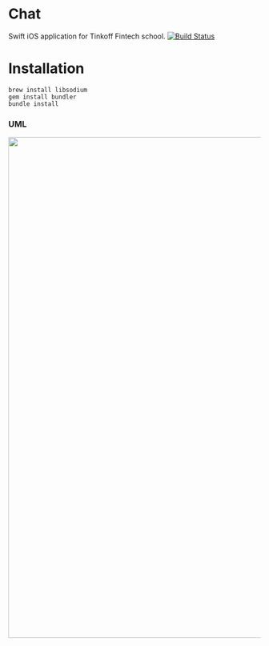 # Chat
Swift iOS application for Tinkoff Fintech school.
[![Build Status](https://travis-ci.com/Pilot-17/Chat.svg?branch=homework13-CI)](https://travis-ci.com/Pilot-17/Chat)


# Installation
```
brew install libsodium
gem install bundler
bundle install
```



### UML
<img src="https://user-images.githubusercontent.com/49912185/149686000-bdae7ba3-a55c-44e5-9c24-9d04b7891f44.png" width="1000"/>
<!-- </p> -->

